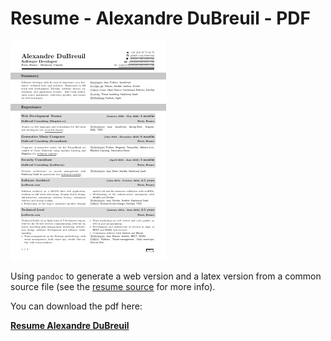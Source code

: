 # Resume - Alexandre DuBreuil - PDF

![Resume Alexandre DuBreuil thumbnail](resume-alexandre-dubreuil.jpg)

Using `pandoc` to generate a web version and a latex version from a common source file (see the [resume source](/resume/src) for more info).

You can download the pdf here:

<span class="icon icon-pdf">**[Resume Alexandre DuBreuil](resume-alexandre-dubreuil.pdf)**</span>

